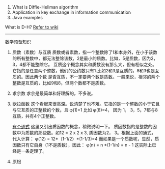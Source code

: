 1. What is Diffie-Hellman algorithm
2. Application in key exchange in information communication
3. Java examples

What is D-H?
[Refer to wiki](https://en.wikipedia.org/wiki/Diffie%E2%80%93Hellman_key_exchange)

--------------------------------------------------------------------------------
数学预备知识
1. 质数（素数）与互质
   质数或者素数，指一个整数除了1和本身外，在小于该数的所有整数中，都无法整除该数，2是最小的质数。比如，5是质数，因为2，3，4都不能整除它。
   互质这个概念其实和质数没有那么大，但有相似之处。它指的是任意两个整数，他们的公约数只有1.比如2和3是互质的。8和3也是互质的。因此两个数
   是否互质，不一定要两个数是质数。一般来说，相邻的两个整数是互质的，比如9和8。但两个数都不是质数。
   
2. 求余数
   求余是最简单和好理解的。不多说。
   
3. 欧拉函数
   这个看起来很高深。说清楚了也不难。它指的是一个整数的小于它且与它互质的正整数的个数，且 φ(1)=1
   比如 φ(8)=4， 因为 1， 3，5，7都与8互质，共有4个正整数。
   
   [有个通式](https://github.com/roy-luoll/teknotes/blob/master/resources/eula-function.jpg)
   这里又引出质因数的概念，稍微说明一下。
   质因数指的是整数的因数中为质数的那些数。如12 = 2 x 2 x 3, 质因数为2， 3。根据上面的通式，代入计算：
   φ(12) = 12*（1-1/2）*(1-1/3)=4
   而如果是一个质数呢，显然，质因数只有它自身（1不是质数），因此： φ(n) = n *(1-1/n) = n - 1
   这实际上已经是一条定理了。
   
4. 原根

